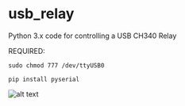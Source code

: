 # usb_relay
Python 3.x code for controlling  a USB CH340 Relay

REQUIRED:

```sudo chmod 777 /dev/ttyUSB0```

```pip install pyserial```

![alt text](relay.jpg)
